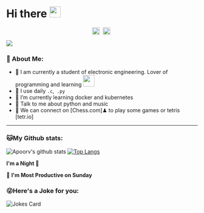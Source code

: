 # Hi there <img src="https://github.com/TheDudeThatCode/TheDudeThatCode/blob/master/Assets/Hi.gif" width="29px">
<p align="center">
<a href="https://twitter.com/Juanchi1820" target="blank"><img align="center" src="https://cdn.jsdelivr.net/npm/simple-icons@3.0.1/icons/twitter.svg" alt="apoorv__tyagi" height="20" width="20" /></a>&nbsp;
<a href="https://linkedin.com/in/juanbautistagonzalez" target="blank"><img align="center" src="https://cdn.jsdelivr.net/npm/simple-icons@3.0.1/icons/linkedin.svg" alt="apoorvtyagi" height="20" width="20" /></a>&nbsp;
</p>

![](https://camo.githubusercontent.com/992babdffd8c74a1502de375fbdf7e4d54773242/68747470733a2f2f6d656469612e67697068792e636f6d2f6d656469612f53576f536b4e36447854737a71494b4571762f67697068792e676966)

### 🤵 About Me:
- 🏦 I am currently a student of electronic engineering. Lover of programming and learning 
      <img src="https://media.giphy.com/media/WUlplcMpOCEmTGBtBW/giphy.gif" width="30">
- 🤔 I use daily ```.c```,``` .py```
- 🌱 I’m currently learning docker and kubernetes
- 💬 Talk to me about python and music
- 👯 We can connect on [Chess.com]♟ to play some games or tetris [tetr.io]

<p align="center">
</p>

---
### 🐱My Github stats:
![Apoorv's github stats](https://github-readme-stats.vercel.app/api?username=juanchixd&show_icons=true&title_color=ffc857&icon_color=8ac926&text_color=daf7dc&bg_color=151515&hide=["stars"])
[![Top Langs](https://github-readme-stats.vercel.app/api/top-langs/?username=juanchixd&layout=compact&text_color=daf7dc&bg_color=151515)](https://github.com/anuraghazra/github-readme-stats)

<!--START_SECTION:waka-->
**I'm a Night  🦉** 

📅 **I'm Most Productive on Sunday** 


<!--END_SECTION:waka-->

### 😜Here's a Joke for you:
<img src="https://readme-jokes.vercel.app/api" alt="Jokes Card" />
